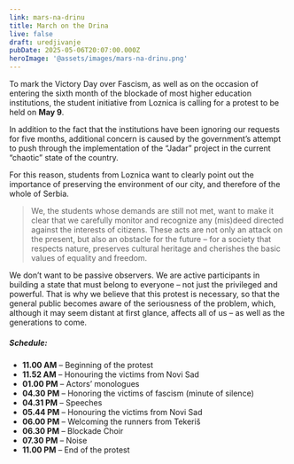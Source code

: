 ```yaml
---
link: mars-na-drinu
title: March on the Drina
live: false
draft: uredjivanje
pubDate: 2025-05-06T20:07:00.000Z
heroImage: '@assets/images/mars-na-drinu.png'
---
```

To mark the Victory Day over Fascism, as well as on the occasion of entering the sixth month of the blockade of most higher education institutions, the student initiative from Loznica is calling for a protest to be held on **May 9**.

In addition to the fact that the institutions have been ignoring our requests for five months, additional concern is caused by the government’s attempt to push through the implementation of the “Jadar” project in the current “chaotic” state of the country.

For this reason, students from Loznica want to clearly point out the importance of preserving the environment of our city, and therefore of the whole of Serbia.

> We, the students whose demands are still not met, want to make it clear that we carefully monitor and recognize any (mis)deed directed against the interests of citizens. These acts are not only an attack on the present, but also an obstacle for the future – for a society that respects nature, preserves cultural heritage and cherishes the basic values ​​of equality and freedom.

We don’t want to be passive observers. We are active participants in building a state that must belong to everyone – not just the privileged and powerful. That is why we believe that this protest is necessary, so that the general public becomes aware of the seriousness of the problem, which, although it may seem distant at first glance, affects all of us – as well as the generations to come.

##### **Schedule:**

- **11.00 AM** – Beginning of the protest
- **11.52 AM** – Honouring the victims from Novi Sad
- **01.00 PM** – Actors’ monologues
- **04.30 PM** – Honoring the victims of fascism (minute of silence)
- **04.31 PM** – Speeches
- **05.44 PM** – Honouring the victims from Novi Sad
- **06.00 PM** – Welcoming the runners from Tekeriš
- **06.30 PM** – Blockade Choir
- **07.30 PM** – Noise
- **11.00 PM** – End of the protest
